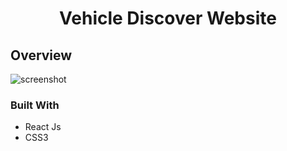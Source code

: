 <h1 align="center">Vehicle Discover Website</h1>

## Overview

![screenshot](./images/live-demo.png)

### Built With

- React Js
- CSS3

